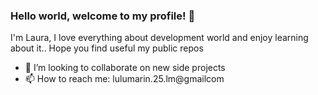 ### Hello world, welcome to my profile! 👋

I'm Laura, I love everything about development world and enjoy learning about it.. Hope you find useful my public repos

- 👯 I’m looking to collaborate on new side projects
- 📫 How to reach me: lulumarin.25.lm@gmailcom

